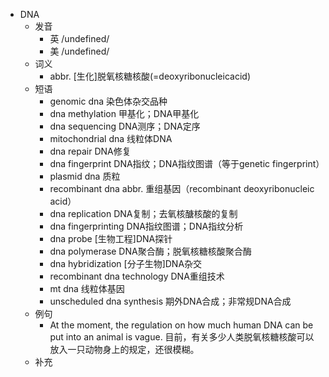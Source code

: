 - DNA
  - 发音
    - 英 /undefined/
    - 美 /undefined/
  - 词义
    - abbr. [生化]脱氧核糖核酸(=deoxyribonucleicacid)
  - 短语
    - genomic dna 染色体杂交品种
    - dna methylation 甲基化；DNA甲基化
    - dna sequencing DNA测序；DNA定序
    - mitochondrial dna 线粒体DNA
    - dna repair DNA修复
    - dna fingerprint DNA指纹；DNA指纹图谱（等于genetic fingerprint）
    - plasmid dna 质粒
    - recombinant dna abbr. 重组基因（recombinant deoxyribonucleic acid）
    - dna replication DNA复制；去氧核醣核酸的复制
    - dna fingerprinting DNA指纹图谱；DNA指纹分析
    - dna probe [生物工程]DNA探针
    - dna polymerase DNA聚合酶；脱氧核糖核酸聚合酶
    - dna hybridization [分子生物]DNA杂交
    - recombinant dna technology DNA重组技术
    - mt dna 线粒体基因
    - unscheduled dna synthesis 期外DNA合成；非常规DNA合成
  - 例句
    - At the moment, the regulation on how much human DNA can be put into an animal is vague. 目前，有关多少人类脱氧核糖核酸可以放入一只动物身上的规定，还很模糊。
  - 补充